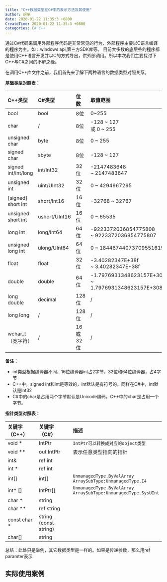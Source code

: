```yaml
---
title: "C++数据类型在C#中的表示方法及其使用"
author: 胡承
date: 2020-01-22 11:35:3 +0800
CreateTime: 2020-01-22 11:35:3 +0800
categories: C# C++
---
```


通过C#代码来调用外部程序代码是非常常见的行为，外部程序主要以C语言编译的程序为主。如：windows api,第三方SDK库等。
目前大多数的底层些的程序都是使用C++语言开发并以C的方式导出，供外部调用。所以本次我们主要探讨下C++与C#之间的不解之缘。

<!-- more -->

在调用C++库文件之前，我们首先来了解下两种语言的数据类型对照关系。  

**基础类型对照表：**  

|    C++类型            |   C#类型                   |  位数     |  取值范围 
| :-                    |               :-          |      :-  | :- 
|   bool                |   bool            |   8位     |   0~255                   
|   char                |   /               |   8位     |   -128 ~ 127 <br>或 0 ~ 255 
|   unsigned char       |   byte            |   8位     |   0 ~ 255                  
|   signed char         |   sbyte           |   8位     |   -128 ~ 127               
|   signed int/int/long |   int/Int32       |   32位    |   -2147483648 <br>~ 2147483647  
|   unsigned int        |   uint/UInt32     |   32位    |   0 ~ 4294967295
|   [signed] short int  |   short/Int16     |   16位    |   -32768 ~ 32767 
|   unsigned short int  |   ushort/UInt16   |   16位    |   0 ~ 65535 
|   long int            |   long/Int64      |   64位    |   -9223372036854775808 <br>~ 9223372036854775807
|   unsigned long int   |   ulong/UInt64    |   64位    |   0 ~ 18446744073709551615
|   float               |   float           |   32位    |   -3.40282347E+38f <br>~ 3.40282347E+38f 
|   double              |   double          |   64位    |   -1.7976931348623157E+308 <br>~ 1.7976931348623157E+308 
|   long double         |   decimal         |   128位   |   / 
|   long long           |   /               |   128位   |   / 
|   wchar_t（宽字符）    |   /               |   16或32位|   / 


**备注：**  

- int类型根据编译器不同，16位编译器int占2字节，32位和64位编译器，占4字节
- C++中，signed int和int是等效的，int默认是有符号的。同样在C#中，int默认是Int32
- C#中的char是占用两个字节默认是Unicode编码，C++中的char是占用一个字节。

**指针类型对照表：**


| 关键字（C++） | 关键字（C#） | 描述 |
| :- | :- | :- |
| void * | IntPtr | `IntPtr可以转换成对应的object类型`
| void ** | out IntPtr | 表示任意类型指向的指针
| int& | ref int | 
| int * | ref int | 
| int[] | int[] | `UnmanagedType.ByValArray` <br>`ArraySubType:UnmanagedType.I4`
| int* [] | IntPtr[] | `UnmanagedType.ByValArray`<br>`ArraySubType:UnmanagedType.SysUInt`
| char * | string |
| char ** | ref string |
| const char * | string (const string) |
| char[] | string |






总结：此处只是举例，其它数据类型是一样的。如果是传递参数，那么用ref paramter表示



## 实际使用案例